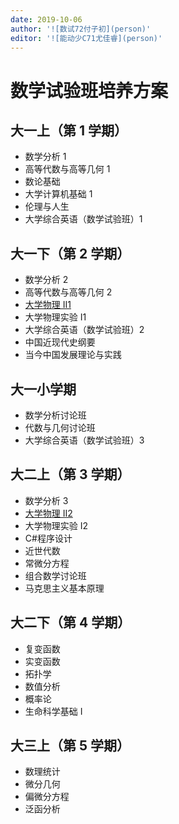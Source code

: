 ```yaml
---
date: 2019-10-06
author: '![数试72付子初](person)'
editor: '![能动少C71尤佳睿](person)'
---
```


# 数学试验班培养方案

## 大一上（第 1 学期）
- 数学分析 1
- 高等代数与高等几何 1
- 数论基础
- 大学计算机基础 1
- 伦理与人生
- 大学综合英语（数学试验班）1


## 大一下（第 2 学期）
- 数学分析 2
- 高等代数与高等几何 2
- [大学物理 II1](/course/university-physics)
- 大学物理实验 I1
- 大学综合英语（数学试验班）2
- 中国近现代史纲要
- 当今中国发展理论与实践

## 大一小学期
- 数学分析讨论班
- 代数与几何讨论班
- 大学综合英语（数学试验班）3

## 大二上（第 3 学期）
- 数学分析 3
- [大学物理 II2](/course/university-physics)
- 大学物理实验 I2
- C#程序设计
- 近世代数
- 常微分方程
- 组合数学讨论班
- 马克思主义基本原理

## 大二下（第 4 学期）
- 复变函数
- 实变函数
- 拓扑学
- 数值分析
- 概率论
- 生命科学基础 I

## 大三上（第 5 学期）
- 数理统计
- 微分几何
- 偏微分方程
- 泛函分析
